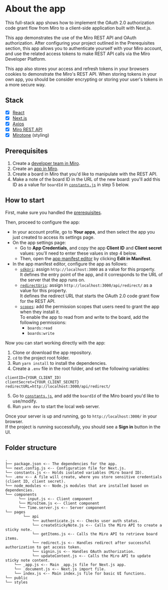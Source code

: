 # About the app

This full-stack app shows how to implement the OAuth 2.0 authorization code grant flow from Miro to a client-side application built with Next.js.

This app demonstrates the use of the Miro REST API and OAuth authorization. After configuring your project outlined in the Prerequisites section, this app allows you to authenticate yourself with your Miro account, and use the related access tokens to make REST API calls via the Miro Developer Platform.

This app also stores your access and refresh tokens in your browsers cookies to demonstrate the Miro's REST API. When storing tokens in your own app, you should be consider encrypting or storing your user's tokens in a more secure way.

## Stack

- [x] [React](https://reactjs.org/)
- [x] [Next.js](https://nextjs.org/)
- [x] [Axios](https://axios-http.com/)
- [x] [Miro REST API](https://developers.miro.com/reference/api-reference)
- [x] [Mirotone](https://www.mirotone.xyz/css) (styling)

## Prerequisites

1. Create a [developer team in Miro](https://developers.miro.com/docs/create-a-developer-team).
2. Create an [app in Miro](https://developers.miro.com/docs/build-your-first-hello-world-app#step-1-bootstrap-the-hello-world-app).
3. Create a board in Miro that you'd like to manipulate with the REST API.
4. Make a note of the board ID in the URL of the new board: you'll add this ID as a value for `boardId` in [`constants.js`](./constants.js) in step 5 below.

## How to start

First, make sure you handled the [prerequisites](#prerequisites).

Then, proceed to configure the app:

- In your account profile, go to **Your apps**, and then select the app you just created to access its settings page.
- On the app settings page:
  - Go to **App Credentials**, and copy the app **Client ID** and **Client secret** values: you'll need to enter these values
    in step 4 below.
  - Then, open the [app manifest editor](https://developers.miro.com/docs/manually-create-an-app#step-2-configure-your-app-in-miro) by clicking **Edit in Manifest**.
- In the app manifest editor, configure the app as follows:
  - [`sdkUri`](https://developers.miro.com/docs/app-manifest#sdkuri): assign `http://localhost:3000` as a value for this property. \
    It defines the entry point of the app, and it corresponds to the URL of the server that the app runs on.
  - [`redirectUris`](https://developers.miro.com/docs/app-manifest#redirecturis): assign `http://localhost:3000/api/redirect/` as a value for this property. \
    It defines the redirect URL that starts the OAuth 2.0 code grant flow for the REST API.
  - [`scopes`](https://developers.miro.com/docs/app-manifest#scopes): add the permission scopes that users need to grant the app when they install it. \
    To enable the app to read from and write to the board, add the following permissions:
    - `boards:read`
    - `boards:write`

Now you can start working directly with the app:

1. Clone or download the app repository.
2. `cd` to the project root folder.
3. Run `yarn install` to install the dependencies.
4. Create a `.env` file in the root folder, and set the following variables:

```
clientID={YOUR_CLIENT_ID)
clientSecret={YOUR_CLIENT_SECRET}
redirectURL=http://localhost:3000/api/redirect/
```

5. Go to [`constants.js`](./constants.js), and add the `boardId` of the Miro board you'd like to use/modify.
6. Run `yarn dev` to start the local web server.

Once your server is up and running, go to `http://localhost:3000/` in your browser. \
If the project is running successfully, you should see a **Sign in** button in the UI.

## Folder structure

```
.
├── package.json <-- The dependencies for the app.
└── next.config.js <-- Configuration file for Next.js.
└── constants.js <-- Holds isolated variables (Miro board ID).
└── .env <-- A file will create, where you store sensitive credentials (client ID, client secret).
└── node_modules <-- Node.js modules that are installed based on dependencies.
└── components
      └── input.js <-- Client component
      └── MiroItem.js <-- Client component
      └── Time.server.js <-- Server component
└── pages
        └── api
            └── authenticate.js <-- Checks user auth status.
            └── createStickyNote.js <-- Calls the Miro API to create a sticky note.
            └── getItems.js <-- Calls the Miro API to retrieve board items.
            └── redirect.js <-- Handles redirect after successful authorization to get access token.
            └── signin.js <-- Handles OAuth authorization.
            └── updateContent.js <-- Calls the Miro API to update sticky note content.
    └── _app.js <-- Main _app.js file for Next.js app.
    └── _document.js <-- Next.js import file.
    └── index.js <-- Main index.js file for basic UI functions.
└── public
└── styles

```

